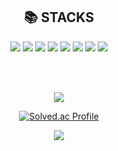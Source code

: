

<div align=center><h2>📚 STACKS</h2></div>

<div align=center> 
 
  <img src="https://img.shields.io/badge/c++-00599C?style=for-the-badge&logo=c%2B%2B&logoColor=white">
  <img src="https://img.shields.io/badge/python-3776AB?style=for-the-badge&logo=python&logoColor=white">
  <img src="https://img.shields.io/badge/git-F05032?style=for-the-badge&logo=git&logoColor=white">
  <img src="https://img.shields.io/badge/github-181717?style=for-the-badge&logo=github&logoColor=white">
  <img src="https://img.shields.io/badge/mysql-4479A1?style=for-the-badge&logo=mysql&logoColor=white">
  <img src="https://img.shields.io/badge/pytorch-EE4C2C?style=for-the-badge&logo=pytorch&logoColor=white">
  <img src="https://img.shields.io/badge/keras-D00000?style=for-the-badge&logo=keras&logoColor=white">
  <img src="https://img.shields.io/badge/tensorflow-FF6F00?style=for-the-badge&logo=tensorflow&logoColor=white">



<br><br>
  
  <img src="https://github-readme-stats.vercel.app/api/top-langs/?username=suminbang&layout=compact"><br>
  
  [![Solved.ac Profile](http://mazassumnida.wtf/api/generate_badge?boj=qkdtnals6540)](https://solved.ac/qkdtnals6540)
  
  
  <img src="https://github-readme-stats.vercel.app/api?username=suminbang&show_icons=true">


